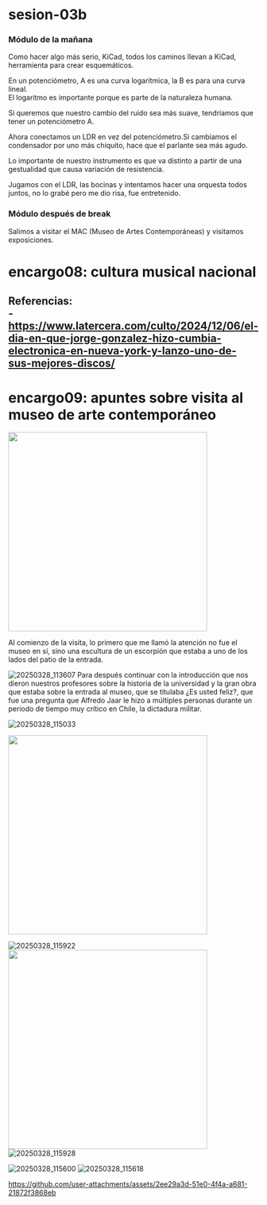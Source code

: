 # sesion-03b
### Módulo de la mañana
Como hacer algo más serio, KiCad, todos los caminos llevan a KiCad, herramienta para crear esquemáticos.

En un potenciómetro, A es una curva logarítmica, la B es para una curva lineal.  
El logaritmo es importante porque es parte de la naturaleza humana.

Si queremos que nuestro cambio del ruido sea más suave, tendríamos que tener un potenciómetro A.

Ahora conectamos un LDR en vez del potenciómetro.Si cambiamos el condensador por uno más chiquito, hace que el parlante sea más agudo.

Lo importante de nuestro instrumento es que va distinto a partir de una gestualidad que causa variación de resistencia.

Jugamos con el LDR, las bocinas y intentamos hacer una orquesta todos juntos, no lo grabé pero me dio risa, fue entretenido. 

### Módulo después de break
Salimos a visitar el MAC (Museo de Artes Contemporáneas) y visitamos exposiciones.



# encargo08: cultura musical nacional





Referencias:  
-https://www.latercera.com/culto/2024/12/06/el-dia-en-que-jorge-gonzalez-hizo-cumbia-electronica-en-nueva-york-y-lanzo-uno-de-sus-mejores-discos/  
-

# encargo09: apuntes sobre visita al museo de arte contemporáneo

<img src="https://github.com/user-attachments/assets/c2e1f1a2-1eb1-4602-a551-debbe9a7c4c6" width="400"/>  

Al comienzo de la visita, lo primero que me llamó la atención no fue el museo en sí, sino una escultura de un escorpión que estaba a uno de los lados del patio de la entrada.

![20250328_113607](https://github.com/user-attachments/assets/dbfb4514-d675-4c51-82ff-d956fafc27a2)
Para después continuar con la introducción que nos dieron nuestros profesores sobre la historia de la universidad y la gran obra que estaba sobre la entrada al museo, que se titulaba ¿Es usted feliz?, que fue una pregunta que Alfredo Jaar le hizo a múltiples personas durante un periodo de tiempo muy crítico en Chile, la dictadura militar.


![20250328_115033](https://github.com/user-attachments/assets/e59bd6cb-2851-436f-a6b5-3f16f291578e)

<img src="https://github.com/user-attachments/assets/a9820129-5426-4f43-a332-6942fc0ca20c" width="400"/>

![20250328_115922](https://github.com/user-attachments/assets/26a56aa8-9531-4f1d-81c6-4a0dc95d9044)
<img src="https://github.com/user-attachments/assets/c83da0f8-c7b6-4993-b1fe-651a22373848" width="400"/>
![20250328_115928](https://github.com/user-attachments/assets/e1fb457d-aa7a-4cb4-b998-562537f97775)



![20250328_115600](https://github.com/user-attachments/assets/4cc70c8d-c1e3-44e0-a866-a5194896916a)
![20250328_115618](https://github.com/user-attachments/assets/2bfb759f-fd8e-4741-8243-fb86c65cfc6d)



https://github.com/user-attachments/assets/2ee29a3d-51e0-4f4a-a681-21872f3868eb

